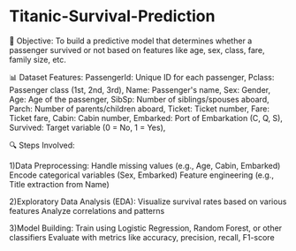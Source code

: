 # Titanic-Survival-Prediction

📌 Objective:
To build a predictive model that determines whether a passenger survived or not based on features like age, sex, class, fare, family size, etc.

📊 Dataset Features:
PassengerId: Unique ID for each passenger,
Pclass: Passenger class (1st, 2nd, 3rd),
Name: Passenger's name,
Sex: Gender,
Age: Age of the passenger,
SibSp: Number of siblings/spouses aboard,
Parch: Number of parents/children aboard,
Ticket: Ticket number,
Fare: Ticket fare,
Cabin: Cabin number,
Embarked: Port of Embarkation (C, Q, S),
Survived: Target variable (0 = No, 1 = Yes),

🔍 Steps Involved:

  1)Data Preprocessing:
    Handle missing values (e.g., Age, Cabin, Embarked)
    Encode categorical variables (Sex, Embarked)
    Feature engineering (e.g., Title extraction from Name)

  2)Exploratory Data Analysis (EDA):
    Visualize survival rates based on various features
    Analyze correlations and patterns

  3)Model Building:
    Train using Logistic Regression, Random Forest, or other classifiers
    Evaluate with metrics like accuracy, precision, recall, F1-score
